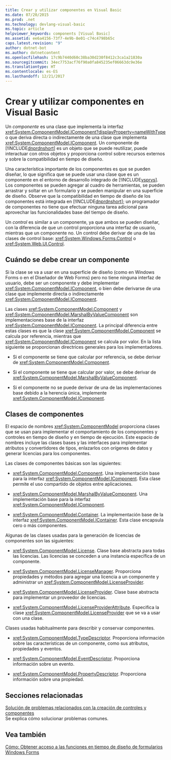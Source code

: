 ```yaml
---
title: Crear y utilizar componentes en Visual Basic
ms.date: 07/20/2015
ms.prod: .net
ms.technology: devlang-visual-basic
ms.topic: article
helpviewer_keywords: components [Visual Basic]
ms.assetid: ee6a4156-73f7-4e9b-8e01-c74c4798b65c
caps.latest.revision: "9"
author: dotnet-bot
ms.author: dotnetcontent
ms.openlocfilehash: 17c9b7440d60c38ba30d230f8412c3ca1a21830a
ms.sourcegitcommit: 34ec7753acf76f90a0fa845235ef06663dc9e36e
ms.translationtype: HT
ms.contentlocale: es-ES
ms.lasthandoff: 12/21/2017
---
```

# <a name="creating-and-using-components-in-visual-basic"></a>Crear y utilizar componentes en Visual Basic
Un *componente* es una clase que implementa la interfaz <xref:System.ComponentModel.IComponent?displayProperty=nameWithType> o que deriva directa o indirectamente de una clase que implementa <xref:System.ComponentModel.IComponent>. Un componente de [!INCLUDE[dnprdnshort](~/includes/dnprdnshort-md.md)] es un objeto que se puede reutilizar, puede interactuar con otros objetos y proporciona control sobre recursos externos y sobre la compatibilidad en tiempo de diseño.  
  
 Una característica importante de los componentes es que se pueden diseñar, lo que significa que se puede usar una clase que es un componente en el entorno de desarrollo integrado de [!INCLUDE[vsprvs](~/includes/vsprvs-md.md)]. Los componentes se pueden agregar al cuadro de herramientas, se pueden arrastrar y soltar en un formulario y se pueden manipular en una superficie de diseño. Observe que la compatibilidad en tiempo de diseño de los componentes está integrada en [!INCLUDE[dnprdnshort](~/includes/dnprdnshort-md.md)]; un programador de componentes no tiene que efectuar ninguna tarea adicional para aprovechar las funcionalidades base del tiempo de diseño.  
  
 Un *control* es similar a un componente, ya que ambos se pueden diseñar, con la diferencia de que un control proporciona una interfaz de usuario, mientras que un componente no. Un control debe derivar de una de las clases de control base: <xref:System.Windows.Forms.Control> o <xref:System.Web.UI.Control>.  
  
## <a name="when-to-create-a-component"></a>Cuándo se debe crear un componente  
 Si la clase se va a usar en una superficie de diseño (como en Windows Forms o en el Diseñador de Web Forms) pero no tiene ninguna interfaz de usuario, debe ser un componente y debe implementar <xref:System.ComponentModel.IComponent>, o bien debe derivarse de una clase que implemente directa o indirectamente <xref:System.ComponentModel.IComponent>.  
  
 Las clases <xref:System.ComponentModel.Component> y <xref:System.ComponentModel.MarshalByValueComponent> son implementaciones base de la interfaz <xref:System.ComponentModel.IComponent>. La principal diferencia entre estas clases es que la clase <xref:System.ComponentModel.Component> se calcula por referencia, mientras que <xref:System.ComponentModel.IComponent> se calcula por valor. En la lista siguiente se proporcionan directrices generales para los implementadores.  
  
-   Si el componente se tiene que calcular por referencia, se debe derivar de <xref:System.ComponentModel.Component>.  
  
-   Si el componente se tiene que calcular por valor, se debe derivar de <xref:System.ComponentModel.MarshalByValueComponent>.  
  
-   Si el componente no se puede derivar de una de las implementaciones base debido a la herencia única, implemente <xref:System.ComponentModel.IComponent>.  
  
## <a name="component-classes"></a>Clases de componentes  
 El espacio de nombres <xref:System.ComponentModel> proporciona clases que se usan para implementar el comportamiento de los componentes y controles en tiempo de diseño y en tiempo de ejecución. Este espacio de nombres incluye las clases bases y las interfaces para implementar atributos y convertidores de tipos, enlazarlos con orígenes de datos y generar licencias para los componentes.  
  
 Las clases de componentes básicas son las siguientes:  
  
-   <xref:System.ComponentModel.Component>. Una implementación base para la interfaz <xref:System.ComponentModel.IComponent>. Esta clase permite el uso compartido de objetos entre aplicaciones.  
  
-   <xref:System.ComponentModel.MarshalByValueComponent>. Una implementación base para la interfaz <xref:System.ComponentModel.IComponent>.  
  
-   <xref:System.ComponentModel.Container>. La implementación base de la interfaz <xref:System.ComponentModel.IContainer>. Esta clase encapsula cero o más componentes.  
  
 Algunas de las clases usadas para la generación de licencias de componentes son las siguientes:  
  
-   <xref:System.ComponentModel.License>. Clase base abstracta para todas las licencias. Las licencias se conceden a una instancia específica de un componente.  
  
-   <xref:System.ComponentModel.LicenseManager>. Proporciona propiedades y métodos para agregar una licencia a un componente y administrar un <xref:System.ComponentModel.LicenseProvider>.  
  
-   <xref:System.ComponentModel.LicenseProvider>. Clase base abstracta para implementar un proveedor de licencias.  
  
-   <xref:System.ComponentModel.LicenseProviderAttribute>. Especifica la clase <xref:System.ComponentModel.LicenseProvider> que se va a usar con una clase.  
  
 Clases usadas habitualmente para describir y conservar componentes.  
  
-   <xref:System.ComponentModel.TypeDescriptor>. Proporciona información sobre las características de un componente, como sus atributos, propiedades y eventos.  
  
-   <xref:System.ComponentModel.EventDescriptor>. Proporciona información sobre un evento.  
  
-   <xref:System.ComponentModel.PropertyDescriptor>. Proporciona información sobre una propiedad.  
  
## <a name="related-sections"></a>Secciones relacionadas  
 [Solución de problemas relacionados con la creación de controles y componentes](../../framework/winforms/controls/troubleshooting-control-and-component-authoring.md)  
 Se explica cómo solucionar problemas comunes.  
  
## <a name="see-also"></a>Vea también  
 [Cómo: Obtener acceso a las funciones en tiempo de diseño de formularios Windows Forms](../../framework/winforms/controls/developing-windows-forms-controls-at-design-time.md)  
 
